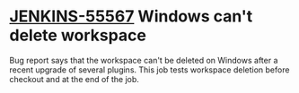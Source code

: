 # [JENKINS-55567](https://issues.jenkins-ci.org/browse/JENKINS-55567) Windows can't delete workspace

Bug report says that the workspace can't be deleted on Windows after a
recent upgrade of several plugins.  This job tests workspace deletion
before checkout and at the end of the job.
